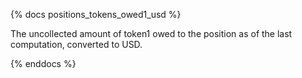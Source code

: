 {% docs positions_tokens_owed1_usd %}

The uncollected amount of token1 owed to the position as of the last computation, converted to USD.

{% enddocs %}